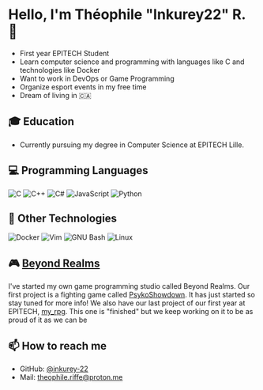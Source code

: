 # Hello, I'm Théophile "Inkurey22" R. 👋

- First year EPITECH Student
- Learn computer science and programming with languages like C and technologies like Docker
- Want to work in DevOps or Game Programming
- Organize esport events in my free time
- Dream of living in 🇨🇦

## 🎓 Education

- Currently pursuing my degree in Computer Science at EPITECH Lille.

## 💻 Programming Languages

![C](https://img.shields.io/badge/-C-00599C?style=flat-square&logo=c)
![C++](https://img.shields.io/badge/-C++-00599C?style=flat-square&logo=c%2B%2B)
![C#](https://img.shields.io/badge/-C%23-239120?style=flat-square&logo=c-sharp)
![JavaScript](https://img.shields.io/badge/-JavaScript-black?style=flat-square&logo=javascript)
![Python](https://img.shields.io/badge/-Python-3776AB?style=flat-square&logo=python)

## 🐳 Other Technologies

![Docker](https://img.shields.io/badge/-Docker-black?style=flat-square&logo=docker)
![Vim](https://img.shields.io/badge/-Vim-019733?style=flat-square&logo=vim)
![GNU Bash](https://img.shields.io/badge/-GNU%20Bash-4EAA25?style=flat-square&logo=gnu-bash)
![Linux](https://img.shields.io/badge/-Linux-FCC624?style=flat-square&logo=linux)

## 🎮 [Beyond Realms](https://github.com/BeyondRealms)

I've started my own game programming studio called Beyond Realms. Our first project is a fighting game called [PsykoShowdown](https://github.com/Beyond-Realms/PsykoShowdown). It has just started so stay tuned for more info! We also have our last project of our first year at EPITECH, [my_rpg](https://github.com/BeyondRealms/tek_rpg). This one is "finished" but we keep working on it to be as proud of it as we can be

## 📫 How to reach me

- GitHub: [@inkurey-22](https://github.com/inkurey-22)
- Mail: theophile.riffe@proton.me
